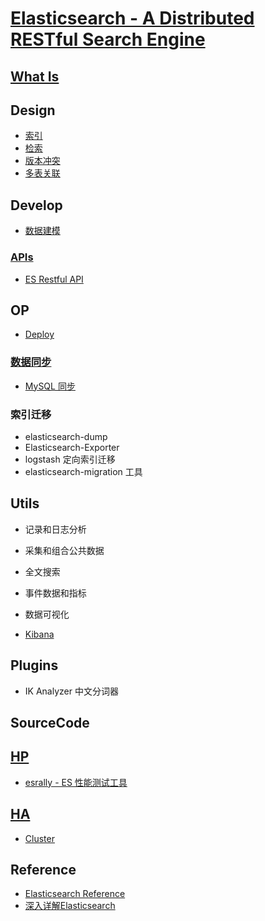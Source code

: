 # [Elasticsearch - A Distributed RESTful Search Engine](https://github.com/elastic/elasticsearch)

## [What Is](WhatIs.md)

## Design
* [索引]()
* [检索]()
* [版本冲突](design/version-conflict.md)
* [多表关联](design/join.md)

## Develop
* [数据建模](dev/data_model.md)
### [APIs](APIs/README.md)
* [ES Restful API ](APIS/restful.md)

## OP
* [Deploy](op/Deploy.md)
### [数据同步](data-sync/README.md)
* [MySQL 同步](data-sync/mysql-sync.md)

### 索引迁移
* elasticsearch-dump
* Elasticsearch-Exporter
* logstash 定向索引迁移
* elasticsearch-migration 工具

## Utils
* 记录和日志分析
* 采集和组合公共数据
* 全文搜索
* 事件数据和指标
* 数据可视化

* [Kibana](utils/Kibana/README.md)

## Plugins
* IK Analyzer 中文分词器

## SourceCode

## [HP](HP/README.md)
* [esrally - ES 性能测试工具](https://blog.csdn.net/laoyang360/article/details/52155481)

## [HA](HA/README.md)
* [Cluster](HA/Cluster.md)

## Reference
* [Elasticsearch Reference](https://www.elastic.co/guide/en/elasticsearch/reference/6.0/index.html)
* [深入详解Elasticsearch](https://blog.csdn.net/wojiushiwo987/column/info/deep-elasticsearch)
